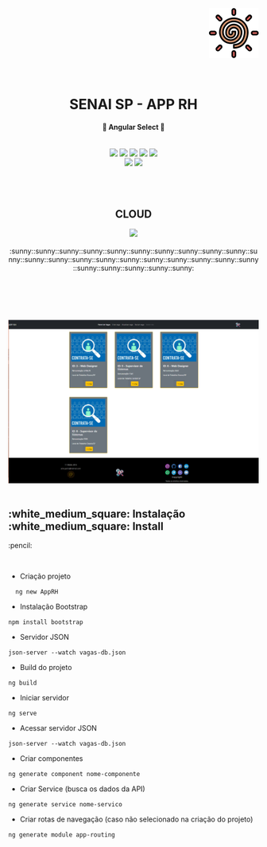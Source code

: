 <div align="right"><img src="https://github.com/lipollis/Imagens-Git/blob/main/sun.png" /></div>

<br> 
<br>
<h1 align="center"> SENAI SP - APP RH </h1>

<h4 align="center"> 
	🚧  Angular Select 🚀
</h4>
<br>

<div align="center">
    <img src="https://cdn.jsdelivr.net/gh/devicons/devicon/icons/html5/html5-plain-wordmark.svg" width="70px" />
    <img src="https://cdn.jsdelivr.net/gh/devicons/devicon/icons/css3/css3-plain-wordmark.svg" width="70px" />
    <img src="https://cdn.jsdelivr.net/gh/devicons/devicon/icons/angularjs/angularjs-plain.svg" width="70px" />
    <img src="https://cdn.jsdelivr.net/gh/devicons/devicon/icons/bootstrap/bootstrap-plain-wordmark.svg" width="70px" />
    <img src="https://img.shields.io/badge/json-5E5C5C?style=for-the-badge&logo=json&logoColor=white"></img>
</div>
<div align="center">
    <img src="https://cdn.jsdelivr.net/gh/devicons/devicon/icons/typescript/typescript-original.svg" width="70px"></img>
    <img src="https://cdn.jsdelivr.net/gh/devicons/devicon/icons/java/java-original-wordmark.svg" width="70px"></img>
</div>
<br>
<br>
<br>

<h2 align="center"> CLOUD </h2>
  <div align="center"><a href="" target="_blank" align-items-center>  <img src="https://img.shields.io/badge/Netlify-00C7B7?style=for-the-badge&logo=netlify&logoColor=white">  </img></a></div>

<br>
<div align="center">:sunny::sunny::sunny::sunny::sunny::sunny::sunny::sunny::sunny::sunny::sunny::sunny::sunny::sunny::sunny::sunny::sunny::sunny::sunny::sunny::sunny::sunny::sunny::sunny::sunny::sunny:</div>
<br>
<br>

<br><br>
<div align="center">
<img src="./src/assets/img/Config/AppRH card screen.png"></img>
</div>

<br>
<h2><strong> :white_medium_square: Instalação  :white_medium_square: Install</strong></h2>

<p align="justify">:pencil: </p><br>


- Criação projeto
```
  ng new AppRH
```

- Instalação Bootstrap
```
npm install bootstrap
```

- Servidor JSON
```
json-server --watch vagas-db.json
```
- Build do projeto
```
ng build
```
- Iniciar servidor
```
ng serve
```
- Acessar servidor JSON
```
json-server --watch vagas-db.json
```
- Criar componentes
```
ng generate component nome-componente
```
- Criar Service (busca os dados da API)
```
ng generate service nome-servico
```
- Criar rotas de navegação (caso não selecionado na criação do projeto)
```
ng generate module app-routing
```
<br>
